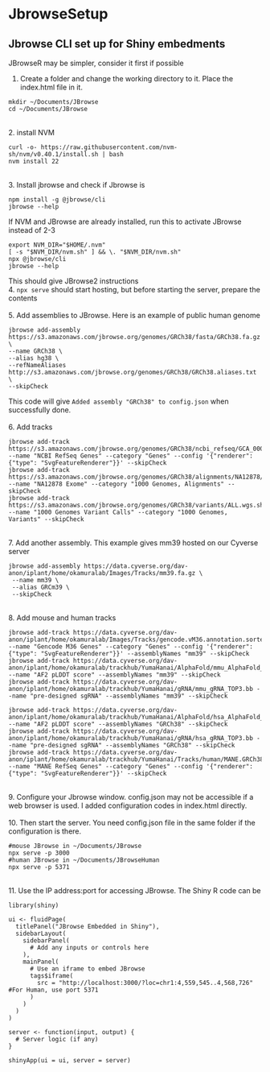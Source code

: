 # JbrowseSetup
## Jbrowse CLI set up for Shiny embedments
JBrowseR may be simpler, consider it first if possible
<br/>
1. Create a folder and change the working directory to it. Place the index.html file in it. 
```
mkdir ~/Documents/JBrowse
cd ~/Documents/JBrowse
```
<br/>
2. install NVM

```
curl -o- https://raw.githubusercontent.com/nvm-sh/nvm/v0.40.1/install.sh | bash
nvm install 22
```
<br/>
3. Install jbrowse and check if Jbrowse is

```
npm install -g @jbrowse/cli
jbrowse --help
```
If NVM and JBrowse are already installed, run this to activate JBrowse instead of 2-3
```
export NVM_DIR="$HOME/.nvm"
[ -s "$NVM_DIR/nvm.sh" ] && \. "$NVM_DIR/nvm.sh" 
npx @jbrowse/cli
jbrowse --help
```
This should give JBrowse2 instructions
<br/>
4. `npx serve` should start hosting, but before starting the server, prepare the contents
<br/>
<br/>
5. Add assemblies to JBrowse. Here is an example of public human genome 

```
jbrowse add-assembly https://s3.amazonaws.com/jbrowse.org/genomes/GRCh38/fasta/GRCh38.fa.gz \
--name GRCh38 \
--alias hg38 \
--refNameAliases http://s3.amazonaws.com/jbrowse.org/genomes/GRCh38/GRCh38.aliases.txt \
--skipCheck
```
This code will give `Added assembly "GRCh38" to config.json` when successfully done.
<br/>
<br/>
6. Add tracks

```
jbrowse add-track https://s3.amazonaws.com/jbrowse.org/genomes/GRCh38/ncbi_refseq/GCA_000001405.15_GRCh38_full_analysis_set.refseq_annotation.sorted.gff.gz --name "NCBI RefSeq Genes" --category "Genes" --config '{"renderer": {"type": "SvgFeatureRenderer"}}' --skipCheck
jbrowse add-track https://s3.amazonaws.com/jbrowse.org/genomes/GRCh38/alignments/NA12878/NA12878.alt_bwamem_GRCh38DH.20150826.CEU.exome.cram --name "NA12878 Exome" --category "1000 Genomes, Alignments" --skipCheck
jbrowse add-track https://s3.amazonaws.com/jbrowse.org/genomes/GRCh38/variants/ALL.wgs.shapeit2_integrated_snvindels_v2a.GRCh38.27022019.sites.vcf.gz --name "1000 Genomes Variant Calls" --category "1000 Genomes, Variants" --skipCheck
```
<br/>
7. Add another assembly. This example gives mm39 hosted on our Cyverse server

```
jbrowse add-assembly https://data.cyverse.org/dav-anon/iplant/home/okamuralab/Images/Tracks/mm39.fa.gz \
 --name mm39 \
 --alias GRCm39 \
 --skipCheck   
```
<br/>
8. Add mouse and human tracks

```
jbrowse add-track https://data.cyverse.org/dav-anon/iplant/home/okamuralab/Images/Tracks/gencode.vM36.annotation.sorted.gff3.gz --name "Gencode M36 Genes" --category "Genes" --config '{"renderer": {"type": "SvgFeatureRenderer"}}' --assemblyNames "mm39" --skipCheck
jbrowse add-track https://data.cyverse.org/dav-anon/iplant/home/okamuralab/trackhub/YumaHanai/AlphaFold/mmu_AlphaFold_score.bb --name "AF2 pLDDT score" --assemblyNames "mm39" --skipCheck
jbrowse add-track https://data.cyverse.org/dav-anon/iplant/home/okamuralab/trackhub/YumaHanai/gRNA/mmu_gRNA_TOP3.bb --name "pre-designed sgRNA" --assemblyNames "mm39" --skipCheck
```
```
jbrowse add-track https://data.cyverse.org/dav-anon/iplant/home/okamuralab/trackhub/YumaHanai/AlphaFold/hsa_AlphaFold_score.bb --name "AF2 pLDDT score" --assemblyNames "GRCh38" --skipCheck
jbrowse add-track https://data.cyverse.org/dav-anon/iplant/home/okamuralab/trackhub/YumaHanai/gRNA/hsa_gRNA_TOP3.bb --name "pre-designed sgRNA" --assemblyNames "GRCh38" --skipCheck
jbrowse add-track https://data.cyverse.org/dav-anon/iplant/home/okamuralab/trackhub/YumaHanai/Tracks/human/MANE.GRCh38.v1.0.refseq_genomic.sorted.gff.gz --name "MANE RefSeq Genes" --category "Genes" --config '{"renderer": {"type": "SvgFeatureRenderer"}}' --skipCheck
```

<br/>
9. Configure your Jbrowse window. config.json may not be accessible if a web browser is used. I added configuration codes in index.html directly.
<br/>
<br/>
10. Then start the server. You need config.json file in the same folder if the configuration is there.

```
#mouse JBrowse in ~/Documents/JBrowse
npx serve -p 3000
#human JBrowse in ~/Documents/JBrowseHuman
npx serve -p 5371
```
<br/>
11. Use the IP address:port for accessing JBrowse. The Shiny R code can be

```
library(shiny)

ui <- fluidPage(
  titlePanel("JBrowse Embedded in Shiny"),
  sidebarLayout(
    sidebarPanel(
      # Add any inputs or controls here
    ),
    mainPanel(
      # Use an iframe to embed JBrowse
      tags$iframe(
        src = "http://localhost:3000/?loc=chr1:4,559,545..4,568,726" #For Human, use port 5371
      )
    )
  )
)

server <- function(input, output) {
  # Server logic (if any)
}

shinyApp(ui = ui, server = server)
```
